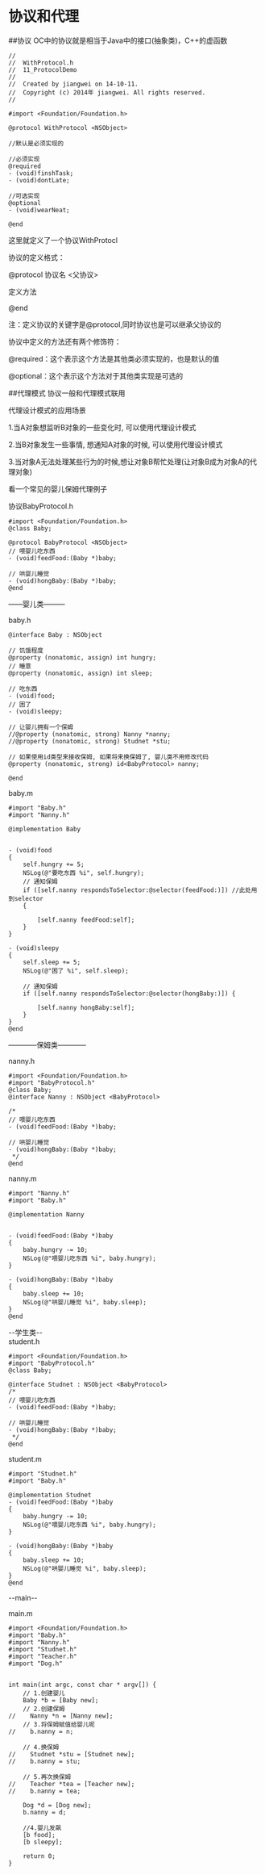# 协议和代理
##协议
OC中的协议就是相当于Java中的接口(抽象类)，C++的虚函数
```
//
//  WithProtocol.h
//  11_ProtocolDemo
//
//  Created by jiangwei on 14-10-11.
//  Copyright (c) 2014年 jiangwei. All rights reserved.
//

#import <Foundation/Foundation.h>

@protocol WithProtocol <NSObject>

//默认是必须实现的

//必须实现
@required
- (void)finshTask;
- (void)dontLate;

//可选实现
@optional
- (void)wearNeat;

@end
```

这里就定义了一个协议WithProtocl

协议的定义格式：

@protocol  协议名  <父协议>

定义方法

@end

注：定义协议的关键字是@protocol,同时协议也是可以继承父协议的

协议中定义的方法还有两个修饰符：

@required：这个表示这个方法是其他类必须实现的，也是默认的值

@optional：这个表示这个方法对于其他类实现是可选的

##代理模式
协议一般和代理模式联用  

代理设计模式的应用场景  

 1.当A对象想监听B对象的一些变化时, 可以使用代理设计模式  
 
 2.当B对象发生一些事情, 想通知A对象的时候, 可以使用代理设计模式

 3.当对象A无法处理某些行为的时候,想让对象B帮忙处理(让对象B成为对象A的代理对象)  
 
看一个常见的婴儿保姆代理例子  

协议BabyProtocol.h
```
#import <Foundation/Foundation.h>
@class Baby;

@protocol BabyProtocol <NSObject>
// 喂婴儿吃东西
- (void)feedFood:(Baby *)baby;

// 哄婴儿睡觉
- (void)hongBaby:(Baby *)baby;
@end

```
——婴儿类———

baby.h
```
@interface Baby : NSObject

// 饥饿程度
@property (nonatomic, assign) int hungry;
// 睡意
@property (nonatomic, assign) int sleep;

// 吃东西
- (void)food;
// 困了
- (void)sleepy;

// 让婴儿拥有一个保姆
//@property (nonatomic, strong) Nanny *nanny;
//@property (nonatomic, strong) Studnet *stu;

// 如果使用id类型来接收保姆, 如果将来换保姆了, 婴儿类不用修改代码
@property (nonatomic, strong) id<BabyProtocol> nanny;

@end
```

baby.m
```
#import "Baby.h"
#import "Nanny.h"

@implementation Baby


- (void)food
{
    self.hungry += 5;
    NSLog(@"要吃东西 %i", self.hungry);
    // 通知保姆
    if ([self.nanny respondsToSelector:@selector(feedFood:)]) //此处用到selector
    {
        
        [self.nanny feedFood:self];
    }
}

- (void)sleepy
{
    self.sleep += 5;
    NSLog(@"困了 %i", self.sleep);
    
    // 通知保姆
    if ([self.nanny respondsToSelector:@selector(hongBaby:)]) {
        
        [self.nanny hongBaby:self];
    }
}
@end
```
————保姆类————  

nanny.h

```
#import <Foundation/Foundation.h>
#import "BabyProtocol.h"
@class Baby;
@interface Nanny : NSObject <BabyProtocol>

/*
// 喂婴儿吃东西
- (void)feedFood:(Baby *)baby;

// 哄婴儿睡觉
- (void)hongBaby:(Baby *)baby;
 */
@end
```
nanny.m  
```
#import "Nanny.h"
#import "Baby.h"

@implementation Nanny


- (void)feedFood:(Baby *)baby
{
    baby.hungry -= 10;
    NSLog(@"喂婴儿吃东西 %i", baby.hungry);
}

- (void)hongBaby:(Baby *)baby
{
    baby.sleep += 10;
    NSLog(@"哄婴儿睡觉 %i", baby.sleep);
}
@end

```

--学生类--    
student.h

```
#import <Foundation/Foundation.h>
#import "BabyProtocol.h"
@class Baby;

@interface Studnet : NSObject <BabyProtocol>
/*
// 喂婴儿吃东西
- (void)feedFood:(Baby *)baby;

// 哄婴儿睡觉
- (void)hongBaby:(Baby *)baby;
 */
@end

```  
student.m  
```
#import "Studnet.h"
#import "Baby.h"

@implementation Studnet
- (void)feedFood:(Baby *)baby
{
    baby.hungry -= 10;
    NSLog(@"喂婴儿吃东西 %i", baby.hungry);
}

- (void)hongBaby:(Baby *)baby
{
    baby.sleep += 10;
    NSLog(@"哄婴儿睡觉 %i", baby.sleep);
}
@end
```
--main--  

main.m
```
#import <Foundation/Foundation.h>
#import "Baby.h"
#import "Nanny.h"
#import "Studnet.h"
#import "Teacher.h"
#import "Dog.h"


int main(int argc, const char * argv[]) {
    // 1.创建婴儿
    Baby *b = [Baby new];
    // 2.创建保姆
//    Nanny *n = [Nanny new];
    // 3.将保姆赋值给婴儿呢
//    b.nanny = n;
    
    // 4.换保姆
//    Studnet *stu = [Studnet new];
//    b.nanny = stu;
    
    // 5.再次换保姆
//    Teacher *tea = [Teacher new];
//    b.nanny = tea;
    
    Dog *d = [Dog new];
    b.nanny = d;
    
    //4.婴儿发飙
    [b food];
    [b sleepy];
     
    return 0;
}
```